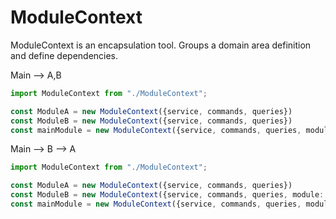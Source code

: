 # ModuleContext

ModuleContext is an encapsulation tool. Groups a domain area definition and define dependencies.

Main --> A,B

```typescript
import ModuleContext from "./ModuleContext";

const ModuleA = new ModuleContext({service, commands, queries})
const ModuleB = new ModuleContext({service, commands, queries})
const mainModule = new ModuleContext({service, commands, queries, modules: [ModuleA, ModuleB]})
```

Main --> B --> A
```typescript
import ModuleContext from "./ModuleContext";

const ModuleA = new ModuleContext({service, commands, queries})
const ModuleB = new ModuleContext({service, commands, queries, module: [ModuleA]})
const mainModule = new ModuleContext({service, commands, queries, modules: [ModuleB]})
```
